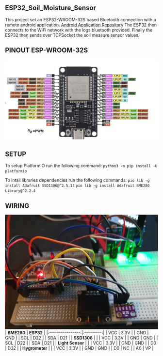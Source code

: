 ## ESP32_Soil_Moisture_Sensor

This project set an ESP32-WROOM-32S based Bluetooth connection with a remote android application.
[Android Application Repository](https://github.com/nvonaesch/ESP_32_Android_Communication)
The ESP32 then connects to the WiFi network with the logs bluetooth provided.
Finally the ESP32 then sends over TCPSocket the soil measure sensor values.

## PINOUT ESP-WROOM-32S
![pinout](/ProgESP/include/PINOUT.png)

## SETUP

To setup PlatformIO run the following command:
`python3 -m pip install -U platformio`

To intall libraries dependencies run the following commands:
`pio lib -g install Adafruit SSD1306@^2.5.13` 
`pio lib -g install Adafruit BME280 Library@^2.2.4`

## WIRING
![cablage](/ProgESP/include/wiring.webp)
|    **BME280**    | **ESP32** |
|:----------------:|:---------:|
|        VCC       |    3.3V   |
|        GND       |    GND    |
|        SCL       |    D22    |
|        SDA       |    D21    |
|    **SSD1306**   |           |
|        VCC       |    3.3V   |
|        GND       |    GND    |
|        SCL       |    D22    |
|        SDA       |    D21    |
| **Light Sensor** |           |
|        VCC       |    3.3V   |
|        GND       |    GND    |
|        D0        |    D32    |
|  **Hygrometer**  |           |
|        VCC       |    3.3V   |
|        GND       |    GND    |
|        D0        |     NC    |
|        A0        |     VP    |




